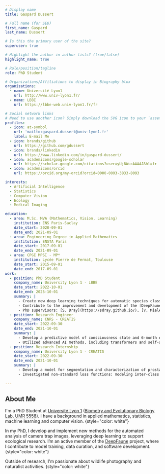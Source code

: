 ```yaml
---
# Display name
title: Gaspard Dussert

# Full name (for SEO)
first_name: Gaspard
last_name: Dussert

# Is this the primary user of the site?
superuser: true

# Highlight the author in author lists? (true/false)
highlight_name: true

# Role/position/tagline
role: PhD Student

# Organizations/Affiliations to display in Biography blox
organizations:
  - name: Université Lyon1
    url: http://www.univ-lyon1.fr/
  - name: LBBE
    url: https://lbbe-web.univ-lyon1.fr/fr

# Social network links
# Need to use another icon? Simply download the SVG icon to your `assets/media/icons/` folder.
profiles:
  - icon: at-symbol
    url: 'mailto:gaspard.dussert@univ-lyon1.fr'
    label: E-mail Me
  - icon: brands/github
    url: https://github.com/gdussert
  - icon: brands/linkedin
    url: https://www.linkedin.com/in/gaspard-dussert/
  - icon: academicons/google-scholar
    url: https://scholar.google.com/citations?user=yUj8WucAAAAJ&hl=fr
  - icon: academicons/orcid
    url: https://orcid.org/my-orcid?orcid=0000-0003-3833-8093

interests:
  - Artificial Intelligence
  - Statistics
  - Computer Vision
  - Ecology
  - Medical Imaging

education:
  - area: M.Sc. MVA (Mathematics, Vision, Learning)
    institution: ENS Paris-Saclay
    date_start: 2020-09-01
    date_end: 2021-09-01
  - area: Engineering Degree in Applied Mathematics
    institution: ENSTA Paris
    date_start: 2017-09-01
    date_end: 2021-09-01
  - area: CPGE MPSI - MP*
    institution: Lycée Pierre de Fermat, Toulouse
    date_start: 2015-09-01
    date_end: 2017-09-01
work:
  - position: PhD Student
    company_name: University Lyon 1 - LBBE
    date_start: 2022-10-01
    date_end: 2025-10-01
    summary: |
      - Create new deep learning techniques for automatic species classification in camera trap images: score calibration, behavior prediction and leveraging sequence context
      - Contribute to the improvement and development of the [DeepFaune](https://www.deepfaune.cnrs.fr) software.
      - PhD supervisors: [S. Dray](https://sdray.github.io/), [V. Miele](https://vmiele.gitlab.io/) and [S. Chamaillé-Jammes](https://simonchamaillejammes.mystrikingly.com/)
  - position: Research Engineer
    company_name: CNRS - CREATIS
    date_start: 2022-09-30
    date_end: 2021-10-01
    summary: |
      - Develop a predictive model of consciousness state and 6-month outcomes for coma patients using multiple medical imaging modalities. 
      - Utilized advanced AI methods, including transformers and self-supervised learning.
  - position: Research Internship
    company_name: University Lyon 1 - CREATIS
    date_start: 2022-09-30
    date_end: 2021-10-01
    summary: |
      - Develop a model for segmentation and characterization of prostate cancer in multiparametric MRI using weak annotations (point-based labels).
      - Investigated non-standard loss functions: modeling inter-class correlations and incorporating constraints on lesion size.
  
---
```


## About Me

I'm a PhD Student at [Université Lyon 1](https://www.univ-lyon1.fr/) ([Biometry and Evolutionary Biology Lab, UMR 5558](https://lbbe-web.univ-lyon1.fr/fr)). I have a background in applied mathematics, statistics, machine learning and computer vision.
{style="color: white"}

In my PhD, I develop and implement new methods for the automated analysis of camera trap images, leveraging deep learning to support ecological research. I’m an active member of the [DeepFaune](https://www.deepfaune.cnrs.fr/) project, where I contribute to model training, data curation, and software development.
{style="color: white"}

Outside of research, I'm passionate about wildlife photography and naturalist activities.
{style="color: white"}